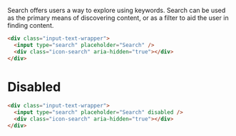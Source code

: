 Search offers users a way to explore using keywords. Search can be used as the primary means of discovering content, or as a filter to aid the user in finding content.

```html
<div class="input-text-wrapper">
  <input type="search" placeholder="Search" />
  <div class="icon-search" aria-hidden="true"></div>
</div>
```

# Disabled
```html
<div class="input-text-wrapper">
  <input type="search" placeholder="Search" disabled />
  <div class="icon-search" aria-hidden="true"></div>
</div>
```